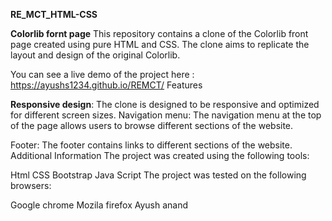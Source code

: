 **RE_MCT_HTML-CSS**

**Colorlib fornt page**
This repository contains a clone of the Colorlib front page created using pure HTML and CSS. The clone aims to replicate the layout and design of the original Colorlib.

You can see a live demo of the project here : https://ayushs1234.github.io/REMCT/
Features

**Responsive design**: The clone is designed to be responsive and optimized for different screen sizes. Navigation menu: The navigation menu at the top of the page allows users to browse different sections of the website.

Footer: The footer contains links to different sections of the website.
Additional Information
The project was created using the following tools:

Html
CSS
Bootstrap
Java Script
The project was tested on the following browsers:

Google chrome
Mozila firefox
Ayush anand


